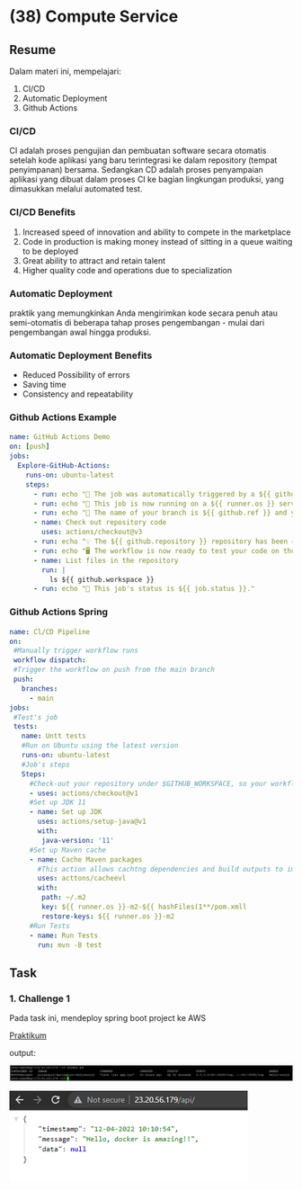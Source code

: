 # (38) Compute Service 

## Resume
Dalam materi ini, mempelajari:
1. CI/CD
2. Automatic Deployment
3. Github Actions


### CI/CD
CI adalah proses pengujian dan pembuatan software secara otomatis setelah kode aplikasi yang baru terintegrasi ke dalam repository (tempat penyimpanan) bersama. Sedangkan CD adalah proses penyampaian aplikasi yang dibuat dalam proses CI ke bagian lingkungan produksi, yang dimasukkan melalui automated test.

### CI/CD Benefits
1. Increased speed of innovation and ability to compete in 
the marketplace
2. Code in production is making money instead of sitting in 
a queue waiting to be deployed
3. Great ability to attract and retain talent
4. Higher quality code and operations due to 
specialization

### Automatic Deployment
praktik yang memungkinkan Anda mengirimkan kode secara penuh atau semi-otomatis di beberapa tahap proses pengembangan - mulai dari pengembangan awal hingga produksi.

### Automatic Deployment Benefits
- Reduced Possibility of errors
- Saving time
- Consistency and repeatability

### Github Actions Example
```yaml
name: GitHub Actions Demo
on: [push]
jobs:
  Explore-GitHub-Actions:
    runs-on: ubuntu-latest
    steps:
      - run: echo "🎉 The job was automatically triggered by a ${{ github.event_name }} event."
      - run: echo "🐧 This job is now running on a ${{ runner.os }} server hosted by GitHub!"
      - run: echo "🔎 The name of your branch is ${{ github.ref }} and your repository is ${{ github.repository }}."
      - name: Check out repository code
        uses: actions/checkout@v3
      - run: echo "💡 The ${{ github.repository }} repository has been cloned to the runner."
      - run: echo "🖥️ The workflow is now ready to test your code on the runner."
      - name: List files in the repository
        run: |
          ls ${{ github.workspace }}
      - run: echo "🍏 This job's status is ${{ job.status }}."
```

### Github Actions Spring
```yaml
name: Cl/CD Pipeline 
on:
 #Manually trigger workflow runs
 workflow dispatch:
 #Trigger the workflow on push from the main branch
 push:
   branches:
     - main
jobs:
 #Test's job
 tests:
   name: Untt tests
   #Run on Ubuntu using the latest version
   runs-on: ubuntu-latest
   #Job's steps
   Steps:
     #Check-out your repository under $GITHUB_WORKSPACE, so your workflow can access it
     - uses: actions/checkout@v1
     #Set up JDK 11
     - name: Set up JDK
       uses: actions/setup-java@v1
       with:
        java-version: '11'
     #Set up Maven cache
     - name: Cache Maven packages
       #This action allows cachtng dependencies and build outputs to improve workflow execution time. 
       uses: acttons/cacheevl
       with:
        path: ~/.m2
        key: ${{ runner.os }}-m2-${{ hashFiles(1**/pom.xmll 
        restore-keys: ${{ runner.os }}-m2
     #Run Tests
     - name: Run Tests
       run: mvn -B test

```


## Task
### 1. Challenge 1
Pada task ini, mendeploy spring boot project ke AWS

[Praktikum](./praktikum/springboot-helloworld-main)

output:

![Challenge 1](./screenshots/1.PNG)

![Challenge 1](./screenshots/2.PNG)






